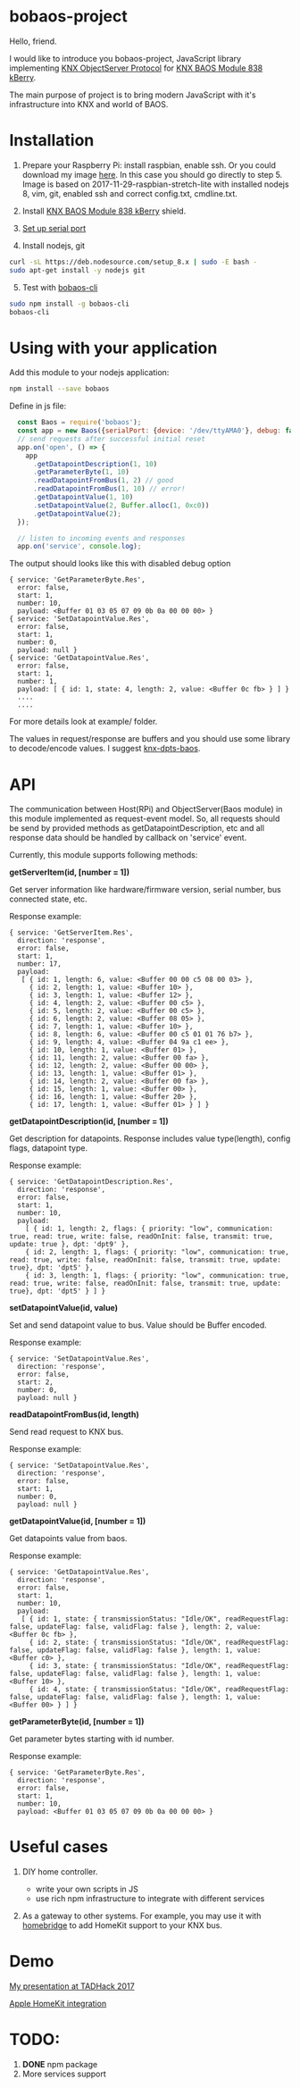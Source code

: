 # bobaos-project

Hello, friend.

I would like to introduce you bobaos-project, JavaScript library implementing [KNX ObjectServer Protocol](https://www.weinzierl.de/images/download/development/830/KnxBAOS_Protocol_v2.pdf) for [KNX BAOS Module 838 kBerry](https://www.weinzierl.de/index.php/en/all-knx/knx-module-en/knx-baos-module-838-en).

The main purpose of project is to bring modern JavaScript with it's infrastructure into KNX and world of BAOS.

# Installation

1. Prepare your Raspberry Pi: install raspbian, enable ssh. Or you could download my image [here](https://drive.google.com/file/d/14nKNbaQfCUN9Mu7cFc5JTicbgbWo06kt/view?usp=sharing). In this case you should go directly to step 5. Image is based on 2017-11-29-raspbian-stretch-lite with installed nodejs 8, vim, git, enabled ssh and correct config.txt, cmdline.txt.
 
2. Install [KNX BAOS Module 838 kBerry](https://www.weinzierl.de/index.php/en/all-knx/knx-module-en/knx-baos-module-838-en) shield.

3. [Set up serial port](https://github.com/weinzierl-engineering/baos/blob/master/docs/Raspbian.adoc#kberry)
  
4. Install nodejs, git
```sh
curl -sL https://deb.nodesource.com/setup_8.x | sudo -E bash -
sudo apt-get install -y nodejs git
```

5. Test with [bobaos-cli](https://github.com/shabunin/bobaos-cli)

```sh
sudo npm install -g bobaos-cli
bobaos-cli
```

# Using with your application

Add this module to your nodejs application:
```sh
npm install --save bobaos
```

Define in js file:
```js
  const Baos = require('bobaos');
  const app = new Baos({serialPort: {device: '/dev/ttyAMA0'}, debug: false});
  // send requests after successful initial reset
  app.on('open', () => {
    app
      .getDatapointDescription(1, 10)
      .getParameterByte(1, 10)
      .readDatapointFromBus(1, 2) // good
      .readDatapointFromBus(1, 10) // error!
      .getDatapointValue(1, 10)
      .setDatapointValue(2, Buffer.alloc(1, 0xc0))
      .getDatapointValue(2);
  });

  // listen to incoming events and responses
  app.on('service', console.log);
``` 

The output should looks like this with disabled debug option
```
{ service: 'GetParameterByte.Res',
  error: false,
  start: 1,
  number: 10,
  payload: <Buffer 01 03 05 07 09 0b 0a 00 00 00> }
{ service: 'SetDatapointValue.Res',
  error: false,
  start: 1,
  number: 0,
  payload: null }
{ service: 'GetDatapointValue.Res',
  error: false,
  start: 1,
  number: 1,
  payload: [ { id: 1, state: 4, length: 2, value: <Buffer 0c fb> } ] }
  ....
  ....
```

For more details look at example/ folder.

The values in request/response are buffers and you should use some library to decode/encode values. I suggest [knx-dpts-baos](https://github.com/shabunin/knx-dpts-baos).

# API

The communication between Host(RPi) and ObjectServer(Baos module) in this module implemented as request-event model.
So, all requests should be send by provided methods as getDatapointDescription, etc and all response data should be handled by callback on 'service' event.

Currently, this module supports following methods:

**getServerItem(id, [number = 1])**

Get server information like hardware/firmware version, serial number, bus connected state, etc.

Response example:

```
{ service: 'GetServerItem.Res',
  direction: 'response',
  error: false,
  start: 1,
  number: 17,
  payload:
   [ { id: 1, length: 6, value: <Buffer 00 00 c5 08 00 03> },
     { id: 2, length: 1, value: <Buffer 10> },
     { id: 3, length: 1, value: <Buffer 12> },
     { id: 4, length: 2, value: <Buffer 00 c5> },
     { id: 5, length: 2, value: <Buffer 00 c5> },
     { id: 6, length: 2, value: <Buffer 08 05> },
     { id: 7, length: 1, value: <Buffer 10> },
     { id: 8, length: 6, value: <Buffer 00 c5 01 01 76 b7> },
     { id: 9, length: 4, value: <Buffer 04 9a c1 ee> },
     { id: 10, length: 1, value: <Buffer 01> },
     { id: 11, length: 2, value: <Buffer 00 fa> },
     { id: 12, length: 2, value: <Buffer 00 00> },
     { id: 13, length: 1, value: <Buffer 01> },
     { id: 14, length: 2, value: <Buffer 00 fa> },
     { id: 15, length: 1, value: <Buffer 00> },
     { id: 16, length: 1, value: <Buffer 20> },
     { id: 17, length: 1, value: <Buffer 01> } ] }

```

**getDatapointDescription(id, [number = 1])**

Get description for datapoints. Response includes value type(length), config flags, datapoint type.

Response example:
    
```
{ service: 'GetDatapointDescription.Res',
  direction: 'response',
  error: false,
  start: 1,
  number: 10,
  payload: 
    [ { id: 1, length: 2, flags: { priority: "low", communication: true, read: true, write: false, readOnInit: false, transmit: true, update: true }, dpt: 'dpt9' },
    { id: 2, length: 1, flags: { priority: "low", communication: true, read: true, write: false, readOnInit: false, transmit: true, update: true}, dpt: 'dpt5' },
    { id: 3, length: 1, flags: { priority: "low", communication: true, read: true, write: false, readOnInit: false, transmit: true, update: true}, dpt: 'dpt5' } ] }
```

**setDatapointValue(id, value)**
  
Set and send datapoint value to bus. Value should be Buffer encoded.
    
Response example:
    
```
{ service: 'SetDatapointValue.Res',
  direction: 'response',
  error: false,
  start: 2,
  number: 0,
  payload: null }
```

**readDatapointFromBus(id, length)**

Send read request to KNX bus. 
    
Response example:

```
{ service: 'SetDatapointValue.Res',
  direction: 'response',
  error: false,
  start: 1,
  number: 0,
  payload: null }
```
    
**getDatapointValue(id, [number = 1])**
    
Get datapoints value from baos.
    
Response example:
    
```
{ service: 'GetDatapointValue.Res',
  direction: 'response',
  error: false,
  start: 1,
  number: 10,
  payload: 
   [ { id: 1, state: { transmissionStatus: "Idle/OK", readRequestFlag: false, updateFlag: false, validFlag: false }, length: 2, value: <Buffer 0c fb> },
     { id: 2, state: { transmissionStatus: "Idle/OK", readRequestFlag: false, updateFlag: false, validFlag: false }, length: 1, value: <Buffer c0> },
     { id: 3, state: { transmissionStatus: "Idle/OK", readRequestFlag: false, updateFlag: false, validFlag: false }, length: 1, value: <Buffer 10> },
     { id: 4, state: { transmissionStatus: "Idle/OK", readRequestFlag: false, updateFlag: false, validFlag: false }, length: 1, value: <Buffer 00> } ] }
```

**getParameterByte(id, [number = 1])**

Get parameter bytes starting with id number.
    
Response example:
    
```
{ service: 'GetParameterByte.Res',
  direction: 'response',
  error: false,
  start: 1,
  number: 10,
  payload: <Buffer 01 03 05 07 09 0b 0a 00 00 00> }
```

# Useful cases

1. DIY home controller. 
    * write your own scripts in JS
    * use rich npm infrastructure to integrate with different services
    
2. As a gateway to other systems. For example, you may use it with [homebridge](https://github.com/nfarina/homebridge) to add HomeKit support to your KNX bus.

# Demo
[My presentation at TADHack 2017](https://www.youtube.com/watch?v=vBXVysVJymc)

[Apple HomeKit integration](https://www.youtube.com/watch?v=6K-xG2r9YwI)

# TODO:
1. **DONE** npm package
2. More services support

